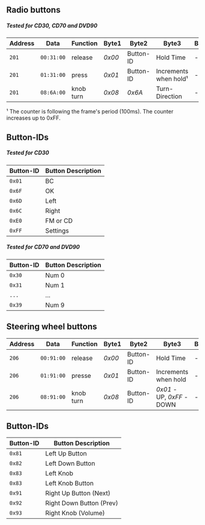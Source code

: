 

## Radio buttons
##### Tested for CD30, CD70 and DVD90

| Address | Data | Function | Byte1 | Byte2 | Byte3 | Byte4 | Byte5 | Byte6 | Byte7 | Byte8 |
| ------- | ---- | -------- | ----- | ----- | ----- | ----- | ----- | ----- | ----- | ----- |
| `201` | `00:31:00` | release | *0x00* | Button-ID | Hold Time | - | - | - | - | - |
| `201` | `01:31:00` | press | *0x01* | Button-ID | Increments when hold¹ | - | - | - | - | - |
| `201` | `08:6A:00` | knob turn | *0x08* | *0x6A* | Turn-Direction | - | - | - | - | - |

¹ The counter is following the frame's period (100ms). The counter increases up to 0xFF.

## Button-IDs
##### Tested for CD30

| Button-ID | Button Description |
| --------- | ------------------ |
| `0x01` | BC |
| `0x6F` | OK |
| `0x6D` | Left |
| `0x6C` | Right |
| `0xE0` | FM or CD |
| `0xFF` | Settings |

##### Tested for CD70 and DVD90

| Button-ID | Button Description |
| --------- | ------------------ |
| `0x30` | Num 0 |
| `0x31` | Num 1 |
| `...` | ... |
| `0x39`| Num 9

## Steering wheel buttons

| Address | Data | Function | Byte1 | Byte2 | Byte3 | Byte4 | Byte5 | Byte6 | Byte7 | Byte8 |
| ------- | ---- | -------- | ----- | ----- | ----- | ----- | ----- | ----- | ----- | ----- |
| `206` | `00:91:00` | release | *0x00* | Button-ID | Hold Time | - | - | - | - | - |
| `206` | `01:91:00` | presse | *0x01* | Button-ID | Increments when hold | - | - | - | - | - |
| `206` | `08:91:00` | knob turn | *0x08* | Button-ID | *0x01* - UP, *0xFF* - DOWN | - | - | - | - | - |

## Button-IDs

| Button-ID | Button Description |
| --------- | ------------------ |
| `0x81` | Left Up Button |
| `0x82` | Left Down Button |
| `0x83` | Left Knob |
| `0x83` | Left Knob Button|
| `0x91` | Right Up Button (Next) |
| `0x92` | Right Down Button (Prev) |
| `0x93` | Right Knob (Volume) |
